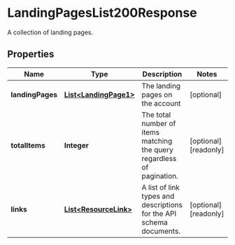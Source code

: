 

# LandingPagesList200Response

A collection of landing pages.

## Properties

| Name | Type | Description | Notes |
|------------ | ------------- | ------------- | -------------|
|**landingPages** | [**List&lt;LandingPage1&gt;**](LandingPage1.md) | The landing pages on the account |  [optional] |
|**totalItems** | **Integer** | The total number of items matching the query regardless of pagination. |  [optional] [readonly] |
|**links** | [**List&lt;ResourceLink&gt;**](ResourceLink.md) | A list of link types and descriptions for the API schema documents. |  [optional] [readonly] |



